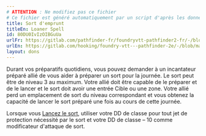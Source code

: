 ```yaml
---
# ATTENTION : Ne modifiez pas ce fichier
# Ce fichier est généré automatiquement par un script d'après les données du module Foundry VTT officiel et de sa traduction
title: Sort d'emprunt
titleEn: Loaner Spell
id: 80DU0IvIzOIBGuUa
urlFr: https://gitlab.com/pathfinder-fr/foundryvtt-pathfinder2-fr/-/blob/master/data/feats/80DU0IvIzOIBGuUa.htm
urlEn: https://gitlab.com/hooking/foundry-vtt---pathfinder-2e/-/blob/master/packs/data/feats.db/loaner-spell.json
layout: dons
---
```

Durant vos préparatifs quotidiens, vous pouvez demander à un incantateur préparé allié de vous aider à préparer un sort pour la journée. Le sort peut être de niveau 3 au maximum. Votre allié doit être capable de le préparer et de le lancer et le sort doit avoir une entrée Cible ou une zone. Votre allié perd un emplacement de sort du niveau correspondant et vous obtenez la capacité de lancer le sort préparé une fois au cours de cette journée.

Lorsque vous [Lancez le sort](../actions/lancer-un-sort.html), utiliser votre DD de classe pour tout jet de protection nécessité par le sort et votre DD de classe – 10 comme modificateur d'attaque de sort.
